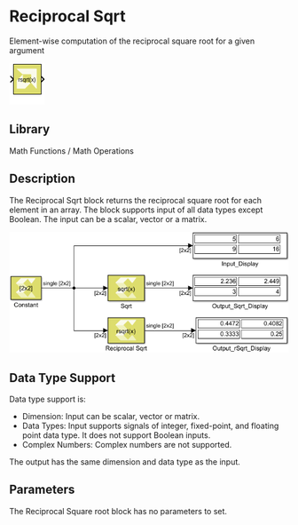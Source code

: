 # Reciprocal Sqrt

Element-wise computation of the reciprocal square root for a given
argument

![](./Images/block.png)

## Library

Math Functions / Math Operations


## Description

The Reciprocal Sqrt block returns the reciprocal square root for each
element in an array. The block supports input of all data types except
Boolean. The input can be a scalar, vector or a matrix.


![](./Images/cco1532103642818.png)

## Data Type Support

Data type support is:

- Dimension: Input can be scalar, vector or matrix.
- Data Types: Input supports signals of integer, fixed-point, and
  floating point data type. It does not support Boolean inputs.
- Complex Numbers: Complex numbers are not supported.

The output has the same dimension and data type as the input.

## Parameters

The Reciprocal Square root block has no parameters to set.
